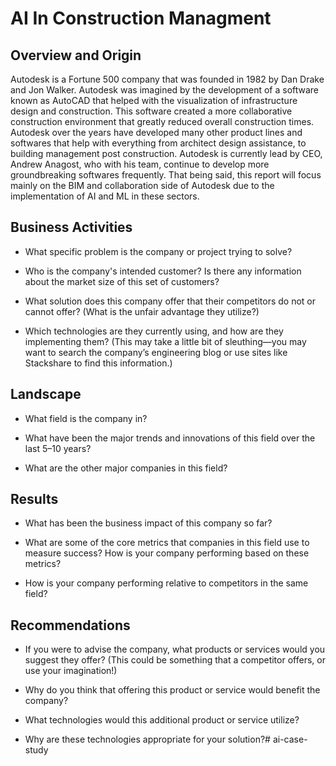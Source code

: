 # AI In Construction Managment

## Overview and Origin

Autodesk is a Fortune 500 company that was founded in 1982 by Dan Drake and Jon Walker. Autodesk was imagined by the development of a software known as AutoCAD that helped with the visualization of infrastructure design and construction. This software created a more collaborative construction environment that greatly reduced overall construction times. Autodesk over the years have developed many other product lines and softwares that help with everything from architect design assistance, to building management post construction. Autodesk is currently lead by CEO, Andrew Anagost, who with his team, continue to develop more groundbreaking softwares frequently. That being said, this report will focus mainly on the BIM and collaboration side of Autodesk due to the implementation of AI and ML in these sectors. 

## Business Activities

* What specific problem is the company or project trying to solve?
 
* Who is the company's intended customer? Is there any information about the market size of this set of customers?

* What solution does this company offer that their competitors do not or cannot offer? (What is the unfair advantage they utilize?)

* Which technologies are they currently using, and how are they implementing them? (This may take a little bit of sleuthing&mdash;you may want to search the company’s engineering blog or use sites like Stackshare to find this information.)

## Landscape

* What field is the company in?

* What have been the major trends and innovations of this field over the last 5&ndash;10 years?

* What are the other major companies in this field?

## Results

* What has been the business impact of this company so far?

* What are some of the core metrics that companies in this field use to measure success? How is your company performing based on these metrics?

* How is your company performing relative to competitors in the same field?

## Recommendations

* If you were to advise the company, what products or services would you suggest they offer? (This could be something that a competitor offers, or use your imagination!)

* Why do you think that offering this product or service would benefit the company?

* What technologies would this additional product or service utilize?

* Why are these technologies appropriate for your solution?# ai-case-study